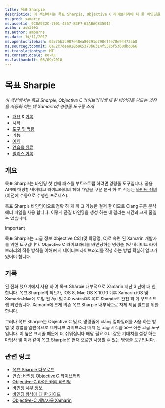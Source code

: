 ```yaml
---
title: 목표 Sharpie
description: 이 섹션에서는 목표 Sharpie, Objective C 라이브러리에 대 한 바인딩을 만드는 과정을 자동화 하는 데 Xamarin의 명령줄 도구를 소개
ms.prod: xamarin
ms.assetid: 9C0A932C-7601-4357-B3F7-62ABAC835019
author: asb3993
ms.author: amburns
ms.date: 10/11/2017
ms.openlocfilehash: 62e75b3c987e48ea80291d790ef5e70e944725b0
ms.sourcegitcommit: 0a72c7dea020b965378b6314f558bf5360dbd066
ms.translationtype: MT
ms.contentlocale: ko-KR
ms.lasthandoff: 05/09/2018
---
```

# <a name="objective-sharpie"></a>목표 Sharpie

_이 섹션에서는 목표 Sharpie, Objective C 라이브러리에 대 한 바인딩을 만드는 과정을 자동화 하는 데 Xamarin의 명령줄 도구를 소개_

- [개요](#overview) & [기록](#history)
- [시작](get-started.md)
- [도구 및 명령](tools.md)
- [기능](platform/index.md)
- [예제](examples/index.md)
- [연습을 완료](~/ios/platform/binding-objective-c/walkthrough.md)
- [릴리스 기록](releases.md)

## <a name="overview"></a>개요

목표 Sharpie는 바인딩 첫 번째 패스를 부트스트랩 하려면 명령줄 도구입니다.
공용 API에 매핑할 네이티브 라이브러리의 헤더 파일을 구문 분석 하 여 작동는 [바인딩 정의](~/cross-platform/macios/binding/objective-c-libraries.md#The_API_definition_file) (이전에 수동으로 수행한 프로세스).

목표 Sharpie 바인딩이으로 정확 하 게 하 고 가능한 철저 한 이므로 Clang 구문 분석 헤더 파일을 사용 합니다. 이렇게 품질 바인딩을 생성 하는 데 걸리는 시간과 크게 줄일 수 있습니다.

> [!IMPORTANT]
> 목표 Sharpie는 고급 정보 Objective C의 (및 확장명, C)로 숙련 된 Xamarin 개발자를 위한 도구입니다. Objective C 라이브러리를 바인딩하는 명령줄 (및 네이티브 라이브러리의 작동 방식을 이해)에서 네이티브 라이브러리를 작성 하는 방법 확실히 알고가 있어야 합니다.

## <a name="history"></a>기록

된 진화 했으며에서 사용 하 여 목표 Sharpie 내부적으로 Xamarin 지난 3 년에 대 한 합니다. 목표 Sharpie의 척도가, iOS 8, Mac OS X 10.10 이후 Xamarin.iOS 및 Xamarin.Mac에 도입 된 Api 및 2.0 watchOS 목표 Sharpie로 완전 하 게 부트스트랩 되었습니다. Xamarin에 크게 의존 목표 Sharpie 내부적으로 자체 제품 빌드를 위한 합니다.

그러나 목표 Sharpie는 Objective C 및 C, 명령줄에 clang 컴파일러를 사용 하는 방법 및 방법을 일반적으로 네이티브 라이브러리 배치 된 고급 지식을 요구 하는 고급 도구입니다. 이 높은 표시줄 때문에 더 쉬워집니다 해당 필요 GUI 잘못 기대치를 설정 하는 마법사 및 이와 같이 목표 Sharpie은 현재 으로만 사용할 수 있는 명령줄 도구입니다.

## <a name="related-links"></a>관련 링크

- [목표 Sharpie 다운로드](https://dl.xamarin.com/objective-sharpie/ObjectiveSharpie.pkg)
- [연습: 바인딩 Objective C 라이브러리](~/ios/platform/binding-objective-c/walkthrough.md)
- [Objective-C 라이브러리 바인딩](~/cross-platform/macios/binding/objective-c-libraries.md)
- [바인딩 세부 정보](~/cross-platform/macios/binding/overview.md)
- [바인딩 형식에 대 한 가이드](~/cross-platform/macios/binding/binding-types-reference.md)
- [Objective-C 개발자용 Xamarin](~/ios/get-started/objective-c-developers/index.md)
